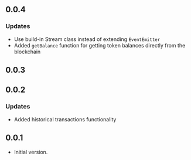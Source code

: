 ## 0.0.4

### Updates
- Use build-in Stream class instead of extending `EventEmitter`
- Added `getBalance` function for getting token balances directly from the blockchain

## 0.0.3

## 0.0.2

### Updates
- Added historical transactions functionality  

## 0.0.1

- Initial version.
